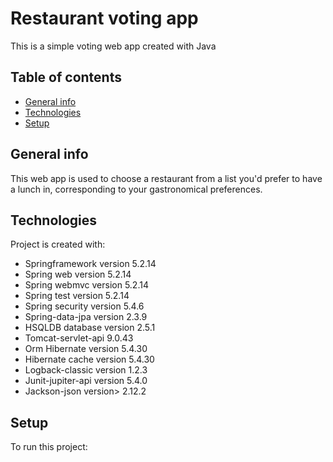 # Restaurant voting app
This is a simple voting web app created with Java 
## Table of contents
* [General info](#general-info)
* [Technologies](#technologies)
* [Setup](#setup)

## General info
This web app is used to choose a restaurant from a list you'd prefer to have a lunch in, corresponding to your gastronomical preferences.
	
## Technologies
Project is created with:
* Springframework version 5.2.14
* Spring web version 5.2.14
* Spring webmvc version 5.2.14
* Spring test version 5.2.14
* Spring security version 5.4.6
* Spring-data-jpa version 2.3.9
* HSQLDB database version 2.5.1
* Tomcat-servlet-api 9.0.43
* Orm Hibernate version 5.4.30
* Hibernate cache version 5.4.30
* Logback-classic version 1.2.3
* Junit-jupiter-api version 5.4.0
* Jackson-json version> 2.12.2
	
## Setup
To run this project:
